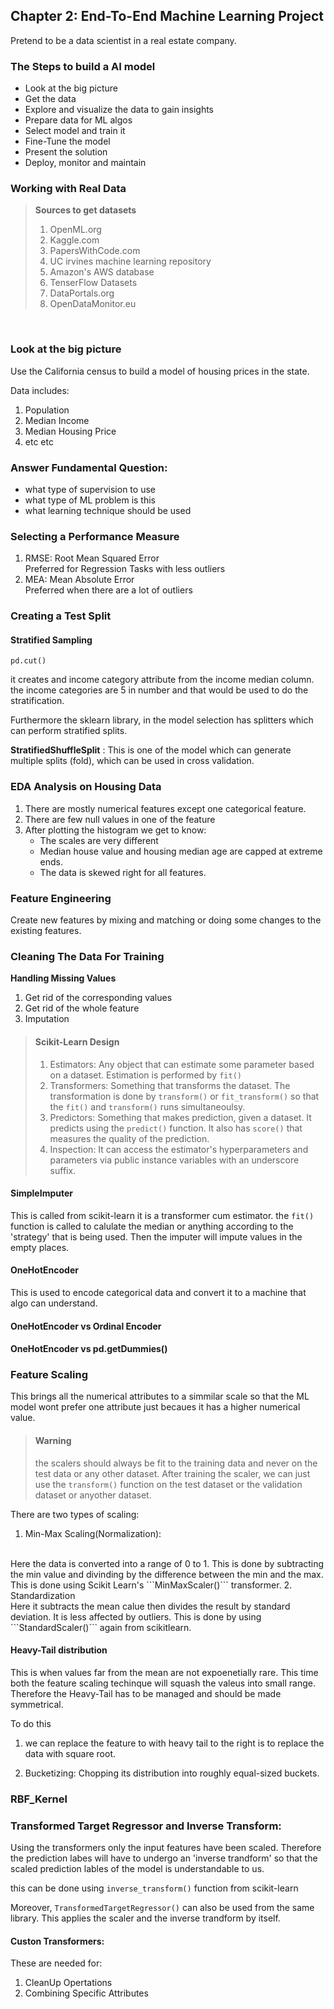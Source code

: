 
## Chapter 2: End-To-End Machine Learning Project
Pretend to be a data scientist in a real estate company. 

### The Steps to build a AI model

- Look at the big picture
- Get the data
- Explore and visualize the data to gain insights
- Prepare data for ML algos
- Select model and train it
- Fine-Tune the model
- Present the solution
- Deploy, monitor and maintain

### Working with Real Data

> **Sources to get datasets** <br>
> 1. OpenML.org
> 2. Kaggle.com
> 3. PapersWithCode.com
> 4. UC irvines machine learning repository
> 5. Amazon's AWS database
> 6. TenserFlow Datasets
> 7. DataPortals.org
> 8. OpenDataMonitor.eu

<br>

### **Look at the big picture**

Use the California census to build a model of housing prices in the state. 

Data includes:
1. Population
2. Median Income
3. Median Housing Price
4. etc etc

### Answer Fundamental Question:
- what type of supervision to use
- what type of ML problem is this
- what learning technique should be used

### Selecting a Performance Measure

1. RMSE: Root Mean Squared Error <br>
    Preferred for Regression Tasks with less outliers 
    <br> 
2. MEA: Mean Absolute Error <br>
    Preferred when there are a lot of outliers


### Creating a Test Split

#### Stratified Sampling

``` pd.cut() ```

it creates and income category attribute from the income median column. the income categories are 5 in number and that would be used to do the stratification. 

Furthermore the sklearn library, in the model selection has splitters which can perform stratified splits.

**StratifiedShuffleSplit** :
This is one of the model which can generate multiple splits
(fold), which can be used in cross validation.

### EDA Analysis on Housing Data

1. There are mostly numerical features except one categorical feature.
2. There are few null values in one of the feature
3. After plotting the histogram we get to know:
    - The scales are very different
    - Median house value and housing median age are capped at extreme ends.
    - The data is skewed right for all features.

### Feature Engineering

Create new features by mixing and matching or doing some changes to the existing features.


### Cleaning The Data For Training

**Handling Missing Values**

1. Get rid of the corresponding values
2. Get rid of the whole feature
3. Imputation 


> #### Scikit-Learn Design
> 1. Estimators:
>Any object that can estimate some parameter based on a dataset. Estimation is performed by 
    ```fit()```
> 2. Transformers:
>Something that transforms the dataset. The transformation is done by ```transform()``` or ```fit_transform()``` so that the ```fit()``` and ```transform()``` runs simultaneoulsy.
> 3. Predictors: 
> Something that makes prediction, given a dataset. It predicts using the ```predict()``` function. It also has ```score()``` that measures the quality of the prediction.
> 4. Inspection:
> It can access the estimator's hyperparameters and parameters via public instance variables with an underscore suffix.

#### SimpleImputer 
This is called from scikit-learn it is a transformer cum estimator. the ```fit()``` function is called  to calulate the median or anything according to the 'strategy' that is being used. Then the imputer will impute values in the empty places.

#### OneHotEncoder
This is used to encode categorical data and convert it to a machine that algo can understand. 


#### OneHotEncoder vs Ordinal Encoder

#### OneHotEncoder vs pd.getDummies()

### Feature Scaling

This brings all the numerical attributes to a simmilar scale so that the ML model wont prefer one attribute just becaues it has a higher numerical value. 

>#### **Warning** <br>
>the scalers should always be fit to the training data and never on the test data or any other dataset. After training the scaler, we can just use the ```transform()``` function on the test dataset or the validation dataset or anyother dataset. 

There are two types of scaling:
1. Min-Max Scaling(Normalization):
<br>
Here the data is converted into a range of 0 to 1. This is done by subtracting the min value and divinding by the difference between the min and the max. This is done using Scikit Learn's ```MinMaxScaler()``` transformer. 
2. Standardization
<br>
Here it subtracts the mean calue then divides the result by standard deviation. It is less affected by outliers. This is done by using ```StandardScaler()``` again from scikitlearn. 

#### Heavy-Tail distribution 
This is when values far from the mean are not expoenetially rare. This time both the feature scaling techinque will squash the valeus into small range. Therefore the Heavy-Tail has to be managed and should be made symmetrical. 

To do this 
1. we can replace the feature to with heavy tail to the right is to replace the data with square root.

2. Bucketizing:
    Chopping its distribution into roughly equal-sized buckets.

### RBF_Kernel

### Transformed Target Regressor and Inverse Transform:

Using the transformers only the input features have been scaled. Therefore the prediction labes will have to undergo an 'inverse trandform' so that the scaled prediction lables of the model is understandable to us. 

this can be done using ```inverse_transform()``` function from scikit-learn

Moreover, ```TransformedTargetRegressor()``` can also be used from the same library. This applies the scaler and the inverse trandform by itself. 

#### Custon Transformers:

These are needed for:
1. CleanUp Opertations
2. Combining Specific Attributes







